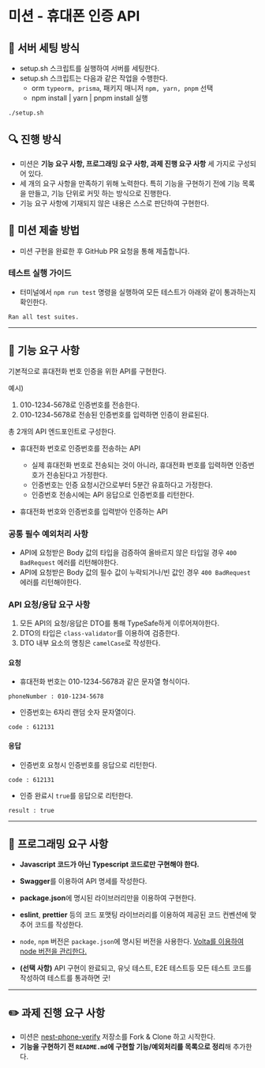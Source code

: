 # 미션 - 휴대폰 인증 API

## 🎯 서버 세팅 방식
- setup.sh 스크립트를 실행하여 서버를 세팅한다.
- setup.sh 스크립트는 다음과 같은 작업을 수행한다.
    - orm `typeorm, prisma`, 패키지 매니저 `npm, yarn, pnpm` 선택
    - npm install | yarn | pnpm install 실행

```bash
./setup.sh
```

## 🔍 진행 방식

- 미션은 **기능 요구 사항, 프로그래밍 요구 사항, 과제 진행 요구 사항** 세 가지로 구성되어 있다.
- 세 개의 요구 사항을 만족하기 위해 노력한다. 특히 기능을 구현하기 전에 기능 목록을 만들고, 기능 단위로 커밋 하는 방식으로 진행한다.
- 기능 요구 사항에 기재되지 않은 내용은 스스로 판단하여 구현한다.

## 📮 미션 제출 방법

- 미션 구현을 완료한 후 GitHub PR 요청을 통해 제출합니다.

### 테스트 실행 가이드

- 터미널에서 `npm run test` 명령을 실행하여 모든 테스트가 아래와 같이 통과하는지 확인한다.

```
Ran all test suites.
```

---

## 🚀 기능 요구 사항

기본적으로 휴대전화 번호 인증을 위한 API를 구현한다.

예시)
1. 010-1234-5678로 인증번호를 전송한다.
2. 010-1234-5678로 전송된 인증번호를 입력하면 인증이 완료된다.

총 2개의 API 엔드포인트로 구성한다.
  - 휴대전화 번호로 인증번호를 전송하는 API
      - 실제 휴대전화 번호로 전송되는 것이 아니라, 휴대전화 번호를 입력하면 인증번호가 전송된다고 가정한다.
      - 인증번호는 인증 요청시간으로부터 5분간 유효하다고 가정한다.
      - 인증번호 전송시에는 API 응답으로 인증번호를 리턴한다.
  

  - 휴대전화 번호와 인증번호를 입력받아 인증하는 API


### 공통 필수 예외처리 사항

- API에 요청받은 Body 값의 타입을 검증하여 올바르지 않은 타입일 경우 `400 BadRequest` 에러를 리턴해야한다.
- API에 요청받은 Body 값의 필수 값이 누락되거나/빈 값인 경우 `400 BadRequest` 에러를 리턴해야한다.


### API 요청/응답 요구 사항
1. 모든 API의 요청/응답은 DTO를 통해 TypeSafe하게 이루어져야한다.
2. DTO의 타입은 `class-validator`를 이용하여 검증한다.
3. DTO 내부 요소의 명칭은 `camelCase`로 작성한다.

#### 요청

- 휴대전화 번호는 010-1234-5678과 같은 문자열 형식이다.
```
phoneNumber : 010-1234-5678
```
- 인증번호는 6자리 랜덤 숫자 문자열이다.
```
code : 612131
```

#### 응답

- 인증번호 요청시 인증번호를 응답으로 리턴한다.
```
code : 612131
```
- 인증 완료시 `true`를 응답으로 리턴한다.
```
result : true
```

---

## 🎯 프로그래밍 요구 사항

- **Javascript 코드가 아닌 Typescript 코드로만 구현해야 한다.**
- **Swagger**를 이용하여 API 명세를 작성한다.
- **package.json**에 명시된 라이브러리만을 이용하여 구현한다.
- **eslint**, **prettier** 등의 코드 포맷팅 라이브러리를 이용하여 제공된 코드 컨벤션에 맞추어 코드를 작성한다.
- `node`, `npm` 버전은 `package.json`에 명시된 버전을 사용한다. [Volta를 이용하여 node 버전을 관리한다.](https://docs.volta.sh/guide/getting-started)


- **(선택 사항)** API 구현이 완료되고, 유닛 테스트, E2E 테스트등 모든 테스트 코드를 작성하여 테스트를 통과하면 굿!
---

## ✏️ 과제 진행 요구 사항

- 미션은 [nest-phone-verify](https://github.com/eojjeoda-nest/nest-phone-verify-1) 저장소를 Fork & Clone 하고 시작한다.
- **기능을 구현하기 전 `README.md`에 구현할 기능/예외처리를 목록으로 정리**해 추가한다.
